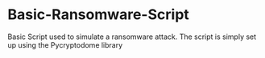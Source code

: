 # Basic-Ransomware-Script
Basic Script used to simulate a ransomware attack. The script is simply set up using the Pycryptodome library
